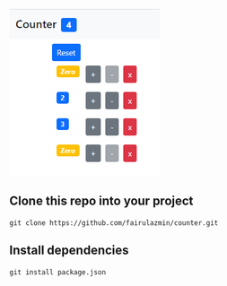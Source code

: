 ![img](public/counter.png)

## Clone this repo into your project

```
git clone https://github.com/fairulazmin/counter.git
```

## Install dependencies

```
git install package.json
```
